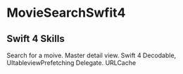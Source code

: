 # MovieSearchSwfit4
## Swift 4 Skills 

Search for a moive. Master detail view. Swift 4 Decodable, UItableviewPrefetching Delegate. URLCache
